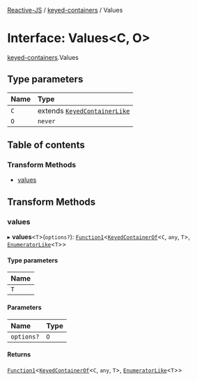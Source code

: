 [Reactive-JS](../README.md) / [keyed-containers](../modules/keyed_containers.md) / Values

# Interface: Values<C, O\>

[keyed-containers](../modules/keyed_containers.md).Values

## Type parameters

| Name | Type |
| :------ | :------ |
| `C` | extends [`KeyedContainerLike`](keyed_containers.KeyedContainerLike.md) |
| `O` | `never` |

## Table of contents

### Transform Methods

- [values](keyed_containers.Values.md#values)

## Transform Methods

### values

▸ **values**<`T`\>(`options?`): [`Function1`](../modules/functions.md#function1)<[`KeyedContainerOf`](../modules/keyed_containers.md#keyedcontainerof)<`C`, `any`, `T`\>, [`EnumeratorLike`](containers.EnumeratorLike.md)<`T`\>\>

#### Type parameters

| Name |
| :------ |
| `T` |

#### Parameters

| Name | Type |
| :------ | :------ |
| `options?` | `O` |

#### Returns

[`Function1`](../modules/functions.md#function1)<[`KeyedContainerOf`](../modules/keyed_containers.md#keyedcontainerof)<`C`, `any`, `T`\>, [`EnumeratorLike`](containers.EnumeratorLike.md)<`T`\>\>
